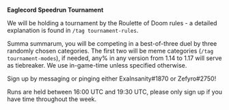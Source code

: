 **Eaglecord Speedrun Tournament**

We will be holding a tournament by the Roulette of Doom rules - a detailed explanation is found in `/tag tournament-rules`.

Summa summarum, you will be competing in a best-of-three duel by three randomly chosen categories. The first two will be meme categories (`/tag tournament-modes`), if needed, any% in any version from 1.14 to 1.17 will serve as tiebreaker. We use in-game-time unless specified otherwise.

Sign up by messaging or pinging either ExaInsanity#1870 or Zefyro#2750!

Runs are held between 16:00 UTC and 19:30 UTC, please only sign up if you have time throughout the week.